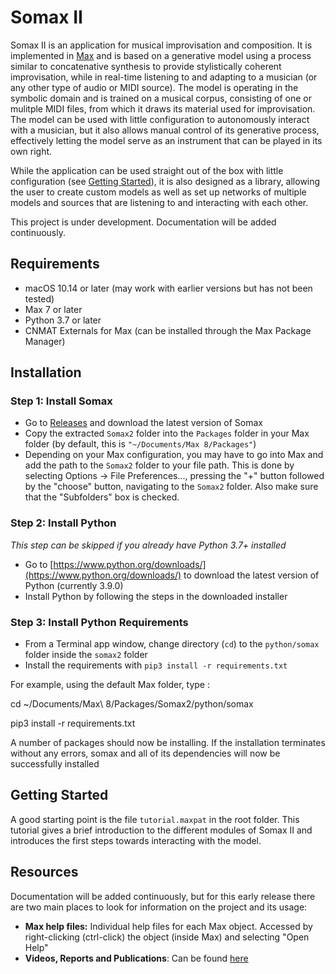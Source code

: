 # Somax II
Somax II is an application for musical improvisation and composition. It is implemented in [Max](https://cycling74.com/products/max/) and is based on a generative model using a process similar to concatenative synthesis to provide stylistically coherent improvisation, while in real-time listening to and adapting to a musician (or any other type of audio or MIDI source). The model is operating in the symbolic domain and is trained on a musical corpus, consisting of one or mulitple MIDI files, from which it draws its material used for improvisation. The model can be used with little configuration to autonomously interact with a musician, but it also allows manual control of its generative process, effectively letting the model serve as an instrument that can be played in its own right.

While the application can be used straight out of the box with little configuration (see [Getting Started](#Getting-started)), it is also designed as a library, allowing the user to create custom models as well as set up networks of multiple models and sources that are listening to and interacting with each other.

This project is under development. Documentation will be added continuously.

## Requirements

* macOS 10.14 or later (may work with earlier versions but has not been tested)
* Max 7 or later
* Python 3.7 or later
* CNMAT Externals for Max (can be installed through the Max Package Manager)

## Installation

### Step 1: Install Somax
* Go to [Releases](https://github.com/DYCI2/Somax2/releases) and download the latest version of Somax
* Copy the extracted `Somax2` folder  into the `Packages` folder in your Max folder (by default, this is `"~/Documents/Max 8/Packages"`)
* Depending on your Max configuration, you may have to go into Max and add the path to the `Somax2` folder to your file path. This is done by selecting Options -> File Preferences..., pressing the "+" button followed by the "choose" button, navigating to the `Somax2` folder. Also make sure that the "Subfolders" box is checked.

### Step 2: Install Python
*This step can be skipped if you already have Python 3.7+ installed*
* Go to [https://www.python.org/downloads/](https://www.python.org/downloads/) to download the latest version of Python (currently 3.9.0)
* Install Python by following the steps in the downloaded installer

### Step 3: Install Python Requirements
* From a Terminal app window, change directory (`cd`) to the `python/somax` folder inside the `somax2` folder 
* Install the requirements with `pip3 install -r requirements.txt`
 
For example, using the default Max folder, type :

cd ~/Documents/Max\ 8/Packages/Somax2/python/somax

pip3 install -r requirements.txt

A number of packages should now be installing. If the installation terminates without any errors, somax and all of its dependencies will now be successfully installed

## Getting Started
A good starting point is the file `tutorial.maxpat` in the root folder. This tutorial gives a brief introduction to the different modules of Somax II and introduces the first steps towards interacting with the model.

## Resources

Documentation will be added continuously, but for this early release there are two main places to look for information on the project and its usage:
* **Max help files:** Individual help files for each Max object. Accessed by right-clicking (ctrl-click) the object (inside Max) and selecting "Open Help"
* **Videos, Reports and Publications**: Can be found [here](http://repmus.ircam.fr/somax/home)
